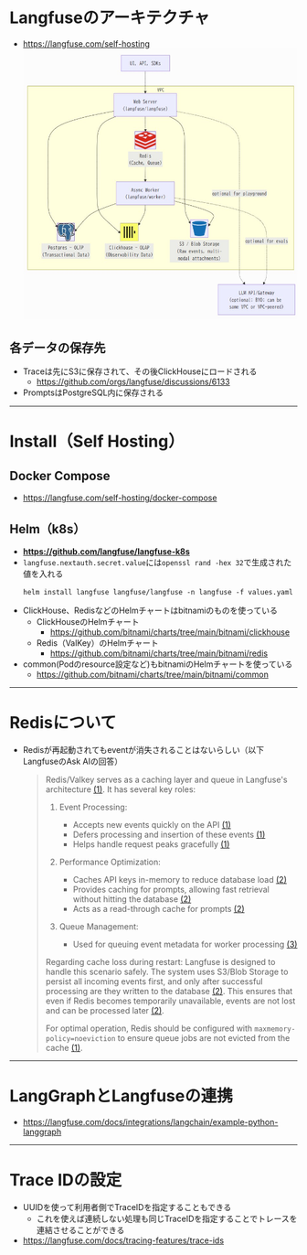 # Langfuseのアーキテクチャ
- https://langfuse.com/self-hosting  
![](./image/langfuse_arch_1.jpg)

## 各データの保存先
- Traceは先にS3に保存されて、その後ClickHouseにロードされる
  - https://github.com/orgs/langfuse/discussions/6133
- PromptsはPostgreSQL内に保存される

---

# Install（Self Hosting）
## Docker Compose
- https://langfuse.com/self-hosting/docker-compose

## Helm（k8s）
- **https://github.com/langfuse/langfuse-k8s**
- `langfuse.nextauth.secret.value`には`openssl rand -hex 32`で生成された値を入れる  
  ```shell
  helm install langfuse langfuse/langfuse -n langfuse -f values.yaml
  ```
- ClickHouse、RedisなどのHelmチャートはbitnamiのものを使っている
  - ClickHouseのHelmチャート
    - https://github.com/bitnami/charts/tree/main/bitnami/clickhouse
  - Redis（ValKey）のHelmチャート
    - https://github.com/bitnami/charts/tree/main/bitnami/redis
- common(Podのresource設定など)もbitnamiのHelmチャートを使っている
  - https://github.com/bitnami/charts/tree/main/bitnami/common

---

# Redisについて
- Redisが再起動されてもeventが消失されることはないらしい（以下LangfuseのAsk AIの回答）
  > Redis/Valkey serves as a caching layer and queue in Langfuse's architecture [(1)](https://langfuse.com/self-hosting/infrastructure/cache). It has several key roles:
  >
  > 1. Event Processing:
  >     - Accepts new events quickly on the API [(1)](https://langfuse.com/self-hosting/infrastructure/cache)
  >     - Defers processing and insertion of these events [(1)](https://langfuse.com/self-hosting/infrastructure/cache)
  >     - Helps handle request peaks gracefully [(1)](https://langfuse.com/self-hosting/infrastructure/cache)
  >
  > 2. Performance Optimization:
  >     - Caches API keys in-memory to reduce database load [(2)](https://langfuse.com/self-hosting)
  >     - Provides caching for prompts, allowing fast retrieval without hitting the database [(2)](https://langfuse.com/self-hosting)
  >     - Acts as a read-through cache for prompts [(2)](https://langfuse.com/self-hosting)
  >
  > 3. Queue Management:
  >     - Used for queuing event metadata for worker processing [(3)](https://github.com/orgs/langfuse/discussions/5924)
  >
  > Regarding cache loss during restart:
Langfuse is designed to handle this scenario safely. The system uses S3/Blob Storage to persist all incoming events first, and only after successful processing are they written to the database [(2)](https://langfuse.com/self-hosting). This ensures that even if Redis becomes temporarily unavailable, events are not lost and can be processed later [(2)](https://langfuse.com/self-hosting).
  >
  > For optimal operation, Redis should be configured with `maxmemory-policy=noeviction` to ensure queue jobs are not evicted from the cache [(1)](https://langfuse.com/self-hosting/infrastructure/cache). 

---

# LangGraphとLangfuseの連携
- https://langfuse.com/docs/integrations/langchain/example-python-langgraph

---

# Trace IDの設定
- UUIDを使って利用者側でTraceIDを指定することもできる
  - これを使えば連続しない処理も同じTraceIDを指定することでトレースを連結させることができる
- https://langfuse.com/docs/tracing-features/trace-ids
